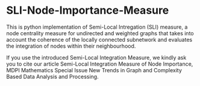 # SLI-Node-Importance-Measure
This is python implementation of Semi-Local Intregation (SLI) measure, a node centrality measure for undirected and weighted graphs that takes into account the coherence of the locally connected subnetwork and evaluates the integration of nodes within their neighbourhood. 

If you use the introduced Semi-Local Integration Measure, we kindly ask you to cite our article Semi-Local Integration Measure of Node Importance, 
MDPI Mathematics Special Issue New Trends in Graph and Complexity Based Data Analysis and Processing.
